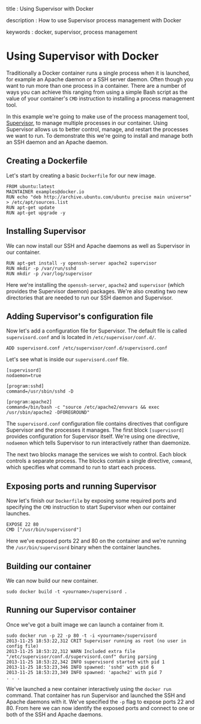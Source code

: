 title
:   Using Supervisor with Docker

description
:   How to use Supervisor process management with Docker

keywords
:   docker, supervisor, process management

# Using Supervisor with Docker

Traditionally a Docker container runs a single process when it is
launched, for example an Apache daemon or a SSH server daemon. Often
though you want to run more than one process in a container. There are a
number of ways you can achieve this ranging from using a simple Bash
script as the value of your container's `CMD` instruction to installing
a process management tool.

In this example we're going to make use of the process management tool,
[Supervisor][], to manage multiple processes in our container. Using
Supervisor allows us to better control, manage, and restart the
processes we want to run. To demonstrate this we're going to install and
manage both an SSH daemon and an Apache daemon.

## Creating a Dockerfile

Let's start by creating a basic `Dockerfile` for our new image.

~~~~ {.sourceCode .bash}
FROM ubuntu:latest
MAINTAINER examples@docker.io
RUN echo "deb http://archive.ubuntu.com/ubuntu precise main universe" > /etc/apt/sources.list
RUN apt-get update
RUN apt-get upgrade -y
~~~~

## Installing Supervisor

We can now install our SSH and Apache daemons as well as Supervisor in
our container.

~~~~ {.sourceCode .bash}
RUN apt-get install -y openssh-server apache2 supervisor
RUN mkdir -p /var/run/sshd
RUN mkdir -p /var/log/supervisor
~~~~

Here we're installing the `openssh-server`, `apache2` and `supervisor`
(which provides the Supervisor daemon) packages. We're also creating two
new directories that are needed to run our SSH daemon and Supervisor.

## Adding Supervisor's configuration file

Now let's add a configuration file for Supervisor. The default file is
called `supervisord.conf` and is located in `/etc/supervisor/conf.d/`.

~~~~ {.sourceCode .bash}
ADD supervisord.conf /etc/supervisor/conf.d/supervisord.conf
~~~~

Let's see what is inside our `supervisord.conf` file.

~~~~ {.sourceCode .bash}
[supervisord]
nodaemon=true

[program:sshd]
command=/usr/sbin/sshd -D

[program:apache2]
command=/bin/bash -c "source /etc/apache2/envvars && exec /usr/sbin/apache2 -DFOREGROUND"
~~~~

The `supervisord.conf` configuration file contains directives that
configure Supervisor and the processes it manages. The first block
`[supervisord]` provides configuration for Supervisor itself. We're
using one directive, `nodaemon` which tells Supervisor to run
interactively rather than daemonize.

The next two blocks manage the services we wish to control. Each block
controls a separate process. The blocks contain a single directive,
`command`, which specifies what command to run to start each process.

## Exposing ports and running Supervisor

Now let's finish our `Dockerfile` by exposing some required ports and
specifying the `CMD` instruction to start Supervisor when our container
launches.

~~~~ {.sourceCode .bash}
EXPOSE 22 80
CMD ["/usr/bin/supervisord"]
~~~~

Here we've exposed ports 22 and 80 on the container and we're running
the `/usr/bin/supervisord` binary when the container launches.

## Building our container

We can now build our new container.

~~~~ {.sourceCode .bash}
sudo docker build -t <yourname>/supervisord .
~~~~

## Running our Supervisor container

Once we've got a built image we can launch a container from it.

~~~~ {.sourceCode .bash}
sudo docker run -p 22 -p 80 -t -i <yourname>/supervisord
2013-11-25 18:53:22,312 CRIT Supervisor running as root (no user in config file)
2013-11-25 18:53:22,312 WARN Included extra file "/etc/supervisor/conf.d/supervisord.conf" during parsing
2013-11-25 18:53:22,342 INFO supervisord started with pid 1
2013-11-25 18:53:23,346 INFO spawned: 'sshd' with pid 6
2013-11-25 18:53:23,349 INFO spawned: 'apache2' with pid 7
. . .
~~~~

We've launched a new container interactively using the `docker run`
command. That container has run Supervisor and launched the SSH and
Apache daemons with it. We've specified the `-p` flag to expose ports 22
and 80. From here we can now identify the exposed ports and connect to
one or both of the SSH and Apache daemons.

  [Supervisor]: http://supervisord.org/
